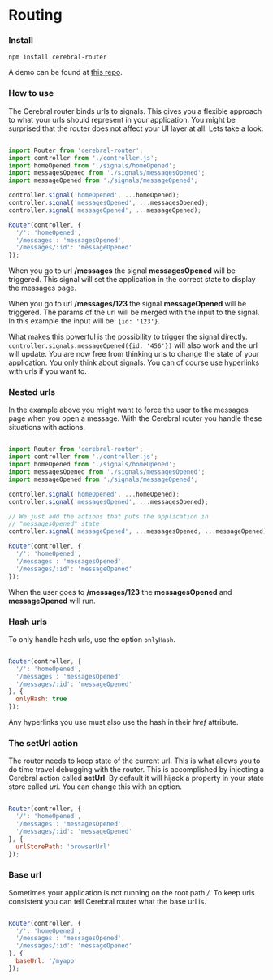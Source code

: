 # Routing

### Install

`npm install cerebral-router`

A demo can be found at [this repo](https://github.com/christianalfoni/cerebral-router-demo).

### How to use

The Cerebral router binds urls to signals. This gives you a flexible approach to what your urls should represent in your application. You might be surprised that the router does not affect your UI layer at all. Lets take a look.

```javascript

import Router from 'cerebral-router';
import controller from './controller.js';
import homeOpened from './signals/homeOpened';
import messagesOpened from './signals/messagesOpened';
import messageOpened from './signals/messageOpened';

controller.signal('homeOpened', ...homeOpened);
controller.signal('messagesOpened', ...messagesOpened);
controller.signal('messageOpened', ...messageOpened);

Router(controller, {
  '/': 'homeOpened',
  '/messages': 'messagesOpened',
  '/messages/:id': 'messageOpened'
});
```

When you go to url **/messages** the signal **messagesOpened** will be triggered. This signal will set the application in the correct state to display the messages page.

When you go to url **/messages/123** the signal **messageOpened** will be triggered. The params of the url will be merged with the input to the signal. In this example the input will be: `{id: '123'}`.

What makes this powerful is the possibility to trigger the signal directly. `controller.signals.messageOpened({id: '456'})` will also work and the url will update. You are now free from thinking urls to change the state of your application. You only think about signals. You can of course use hyperlinks with urls if you want to.

### Nested urls

In the example above you might want to force the user to the messages page when you open a message. With the Cerebral router you handle these situations with actions.

```javascript

import Router from 'cerebral-router';
import controller from './controller.js';
import homeOpened from './signals/homeOpened';
import messagesOpened from './signals/messagesOpened';
import messageOpened from './signals/messageOpened';

controller.signal('homeOpened', ...homeOpened);
controller.signal('messagesOpened', ...messagesOpened);

// We just add the actions that puts the application in
// "messagesOpened" state
controller.signal('messageOpened', ...messagesOpened, ...messageOpened);

Router(controller, {
  '/': 'homeOpened',
  '/messages': 'messagesOpened',
  '/messages/:id': 'messageOpened'
});
```

When the user goes to **/messages/123** the **messagesOpened** and **messageOpened** will run.

### Hash urls

To only handle hash urls, use the option `onlyHash`.

```javascript

Router(controller, {
  '/': 'homeOpened',
  '/messages': 'messagesOpened',
  '/messages/:id': 'messageOpened'
}, {
  onlyHash: true
});
```

Any hyperlinks you use must also use the hash in their *href* attribute.

### The setUrl action

The router needs to keep state of the current url. This is what allows you to do time travel debugging with the router. This is accomplished by injecting a Cerebral action called **setUrl**. By default it will hijack a property in your state store called *url*. You can change this with an option.

```javascript

Router(controller, {
  '/': 'homeOpened',
  '/messages': 'messagesOpened',
  '/messages/:id': 'messageOpened'
}, {
  urlStorePath: 'browserUrl'
});
```

### Base url

Sometimes your application is not running on the root path */*. To keep urls consistent you can tell Cerebral router what the base url is.

```javascript

Router(controller, {
  '/': 'homeOpened',
  '/messages': 'messagesOpened',
  '/messages/:id': 'messageOpened'
}, {
  baseUrl: '/myapp'
});
```
